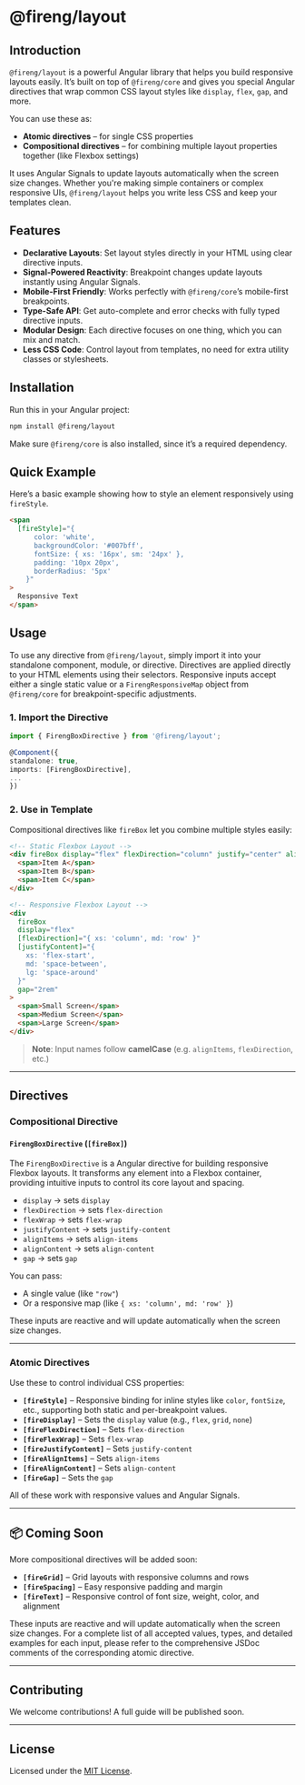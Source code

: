 # @fireng/layout

## Introduction

`@fireng/layout` is a powerful Angular library that helps you build responsive layouts easily. It’s built on top of `@fireng/core` and gives you special Angular directives that wrap common CSS layout styles like `display`, `flex`, `gap`, and more.

You can use these as:

- **Atomic directives** – for single CSS properties
- **Compositional directives** – for combining multiple layout properties together (like Flexbox settings)

It uses Angular Signals to update layouts automatically when the screen size changes. Whether you're making simple containers or complex responsive UIs, `@fireng/layout` helps you write less CSS and keep your templates clean.

## Features

- **Declarative Layouts**: Set layout styles directly in your HTML using clear directive inputs.
- **Signal-Powered Reactivity**: Breakpoint changes update layouts instantly using Angular Signals.
- **Mobile-First Friendly**: Works perfectly with `@fireng/core`’s mobile-first breakpoints.
- **Type-Safe API**: Get auto-complete and error checks with fully typed directive inputs.
- **Modular Design**: Each directive focuses on one thing, which you can mix and match.
- **Less CSS Code**: Control layout from templates, no need for extra utility classes or stylesheets.

## Installation

Run this in your Angular project:

```bash
npm install @fireng/layout
```

Make sure `@fireng/core` is also installed, since it’s a required dependency.

## Quick Example

Here’s a basic example showing how to style an element responsively using `fireStyle`.

```html
<span
  [fireStyle]="{
      color: 'white',
      backgroundColor: '#007bff',
      fontSize: { xs: '16px', sm: '24px' },
      padding: '10px 20px',
      borderRadius: '5px'
    }"
>
  Responsive Text
</span>
```

## Usage

To use any directive from `@fireng/layout`, simply import it into your standalone component, module, or directive. Directives are applied directly to your HTML elements using their selectors. Responsive inputs accept either a single static value or a `FirengResponsiveMap` object from `@fireng/core` for breakpoint-specific adjustments.

### 1. Import the Directive

```ts
import { FirengBoxDirective } from '@fireng/layout';

@Component({
standalone: true,
imports: [FirengBoxDirective],
...
})
```

### 2. Use in Template

Compositional directives like `fireBox` let you combine multiple styles easily:

```html
<!-- Static Flexbox Layout -->
<div fireBox display="flex" flexDirection="column" justify="center" alignItems="center" gap="1rem">
  <span>Item A</span>
  <span>Item B</span>
  <span>Item C</span>
</div>

<!-- Responsive Flexbox Layout -->
<div
  fireBox
  display="flex"
  [flexDirection]="{ xs: 'column', md: 'row' }"
  [justifyContent]="{
    xs: 'flex-start',
    md: 'space-between',
    lg: 'space-around'
  }"
  gap="2rem"
>
  <span>Small Screen</span>
  <span>Medium Screen</span>
  <span>Large Screen</span>
</div>
```

> **Note**: Input names follow **camelCase** (e.g. `alignItems`, `flexDirection`, etc.)

---

## Directives

### Compositional Directive

#### `FirengBoxDirective` (`[fireBox]`)

The `FirengBoxDirective` is a Angular directive for building responsive Flexbox layouts. It transforms any element into a Flexbox container, providing intuitive inputs to control its core layout and spacing.

- `display` → sets `display`
- `flexDirection` → sets `flex-direction`
- `flexWrap` → sets `flex-wrap`
- `justifyContent` → sets `justify-content`
- `alignItems` → sets `align-items`
- `alignContent` → sets `align-content`
- `gap` → sets `gap`

You can pass:

- A single value (like `"row"`)
- Or a responsive map (like `{ xs: 'column', md: 'row' }`)

These inputs are reactive and will update automatically when the screen size changes.

---

### Atomic Directives

Use these to control individual CSS properties:

- **`[fireStyle]`** – Responsive binding for inline styles like `color`, `fontSize`, etc., supporting both static and per-breakpoint values.
- **`[fireDisplay]`** – Sets the `display` value (e.g., `flex`, `grid`, `none`)
- **`[fireFlexDirection]`** – Sets `flex-direction`
- **`[fireFlexWrap]`** – Sets `flex-wrap`
- **`[fireJustifyContent]`** – Sets `justify-content`
- **`[fireAlignItems]`** – Sets `align-items`
- **`[fireAlignContent]`** – Sets `align-content`
- **`[fireGap]`** – Sets the `gap`

All of these work with responsive values and Angular Signals.

---

## 📦 Coming Soon

More compositional directives will be added soon:

- **`[fireGrid]`** – Grid layouts with responsive columns and rows
- **`[fireSpacing]`** – Easy responsive padding and margin
- **`[fireText]`** – Responsive control of font size, weight, color, and alignment

These inputs are reactive and will update automatically when the screen size changes.
For a complete list of all accepted values, types, and detailed examples for each input, please refer to the comprehensive JSDoc comments of the corresponding atomic directive.

---

## Contributing

We welcome contributions! A full guide will be published soon.

---

## License

Licensed under the [MIT License](https://github.com/BhanukaDev/fireng/blob/main/LICENSE.md).
